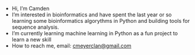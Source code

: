- Hi, I’m Camden
- I’m interested in bioinformatics and have spent the last year or so learning some bioinformatics algorythms in Python and building tools for sequence analysis.
- I’m currently learning machine learning in Python as a fun project to learn a new skill
- How to reach me, email: cmeyerclan@gmail.com

<!---
mountainmancam/mountainmancam is a ✨ special ✨ repository because its `README.md` (this file) appears on your GitHub profile.
You can click the Preview link to take a look at your changes.
--->

